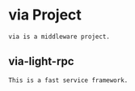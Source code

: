 # via Project
    via is a middleware project.

## via-light-rpc
    This is a fast service framework.
